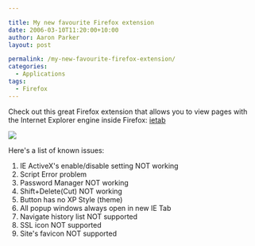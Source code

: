 ```yaml
---

title: My new favourite Firefox extension
date: 2006-03-10T11:20:00+10:00
author: Aaron Parker
layout: post

permalink: /my-new-favourite-firefox-extension/
categories:
  - Applications
tags:
  - Firefox
---
```

Check out this great Firefox extension that allows you to view pages with the Internet Explorer engine inside Firefox: [ietab](http://ietab.mozdev.org/)

[<img border="0" src="/photos/parky/images/673/500x371.aspx" />](/photos/parky/images/673/original.aspx)

Here's a list of known issues:

  1. IE ActiveX's enable/disable setting NOT working
  2. Script Error problem
  3. Password Manager NOT working
  4. Shift+Delete(Cut) NOT working
  5. Button has no XP Style (theme)
  6. All popup windows always open in new IE Tab
  7. Navigate history list NOT supported
  8. SSL icon NOT supported
  9. Site's favicon NOT supported